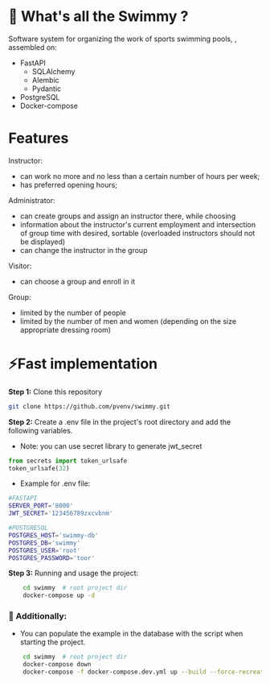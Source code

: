 # 🙉 What's all the Swimmy ?

Software system for organizing the work of sports swimming pools, , assembled on:

* FastAPI
  * SQLAlchemy
  * Alembic
  * Pydantic
* PostgreSQL
* Docker-compose


# Features

Instructor:
* can work no more and no less than a certain number of hours per week;
* has preferred opening hours;

Administrator:
* can create groups and assign an instructor there, while choosing
* information about the instructor's current employment and intersection of group time with desired, sortable (overloaded instructors should not be displayed)
* can change the instructor in the group

Visitor:
* can choose a group and enroll in it

Group:
* limited by the number of people
* limited by the number of men and women (depending on the size appropriate dressing room)


# ⚡Fast implementation

**Step 1:** Clone this repository
```bash
git clone https://github.com/pvenv/swimmy.git
```

**Step 2:** Create a .env file in the project's root directory and add the following variables.

* Note: you can use secret library to generate jwt_secret
```python
from secrets import token_urlsafe
token_urlsafe(32)
```
* Example for .env file:
```bash
#FASTAPI
SERVER_PORT='8000'
JWT_SECRET='123456789zxcvbnm'

#POSTGRESQL
POSTGRES_HOST='swimmy-db'
POSTGRES_DB='swimmy'
POSTGRES_USER='root'
POSTGRES_PASSWORD='toor'
```

**Step 3:** Running and usage the project:
```bash
    cd swimmy  # root project dir
    docker-compose up -d
```

### 🎉 Additionally:

* You can populate the example in the database with the script when starting the project.

```bash
    cd swimmy  # root project dir
    docker-compose down
    docker-compose -f docker-compose.dev.yml up --build --force-recreate --no-deps -d
```